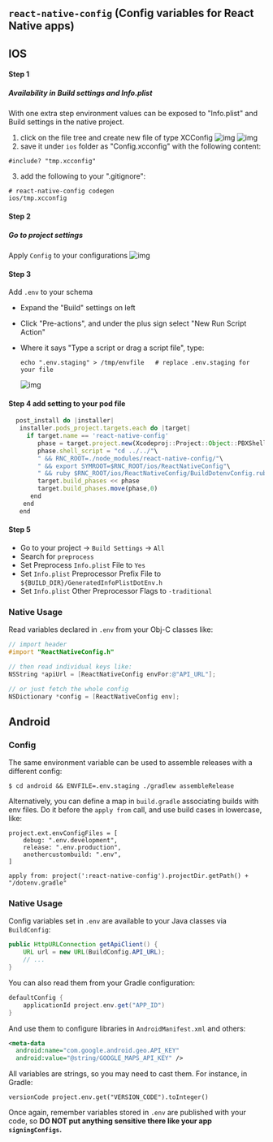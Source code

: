 ## ``react-native-config`` (Config variables for React Native apps)

## IOS
#### Step 1
##### Availability in Build settings and Info.plist
With one extra step environment values can be exposed to "Info.plist" and Build settings in the native project.

1. click on the file tree and create new file of type XCConfig
   ![img](./images/1.ios_new_file.png)
   ![img](./images/2.ios_file_type.png)
2. save it under `ios` folder as "Config.xcconfig" with the following content:

```
#include? "tmp.xcconfig"
```

3. add the following to your ".gitignore":
```
# react-native-config codegen
ios/tmp.xcconfig

```
#### Step 2
##### Go to project settings
Apply ``Config`` to your configurations
   ![img](./images/3.ios_apply_config.png)

#### Step 3
Add ``.env`` to your schema
- Expand the "Build" settings on left
- Click "Pre-actions", and under the plus sign select "New Run Script Action"
- Where it says "Type a script or drag a script file", type:
    ```
    echo ".env.staging" > /tmp/envfile   # replace .env.staging for your file
    ```

   ![img](./images/ios.png)

#### Step 4 add setting to your pod file  
```js
  post_install do |installer|
   installer.pods_project.targets.each do |target|
     if target.name == 'react-native-config'
        phase = target.project.new(Xcodeproj::Project::Object::PBXShellScriptBuildPhase)
        phase.shell_script = "cd ../../"\
        " && RNC_ROOT=./node_modules/react-native-config/"\
        " && export SYMROOT=$RNC_ROOT/ios/ReactNativeConfig"\
        " && ruby $RNC_ROOT/ios/ReactNativeConfig/BuildDotenvConfig.ruby"
        target.build_phases << phase
        target.build_phases.move(phase,0)
      end
    end
   end
```

#### Step 5
- Go to your project -> ``Build Settings`` -> ``All``
- Search for ``preprocess``
- Set Preprocess ``Info.plist`` File to ``Yes``
- Set ``Info.plist`` Preprocessor Prefix File to ``${BUILD_DIR}/GeneratedInfoPlistDotEnv.h``
- Set ``Info.plist`` Other Preprocessor Flags to ``-traditional``

### Native Usage
Read variables declared in `.env` from your Obj-C classes like:

```objective-c
// import header
#import "ReactNativeConfig.h"

// then read individual keys like:
NSString *apiUrl = [ReactNativeConfig envFor:@"API_URL"];

// or just fetch the whole config
NSDictionary *config = [ReactNativeConfig env];
```

## Android
### Config
The same environment variable can be used to assemble releases with a different config:

```
$ cd android && ENVFILE=.env.staging ./gradlew assembleRelease
```

Alternatively, you can define a map in `build.gradle` associating builds with env files. Do it before the `apply from` call, and use build cases in lowercase, like:

```
project.ext.envConfigFiles = [
    debug: ".env.development",
    release: ".env.production",
    anothercustombuild: ".env",
]

apply from: project(':react-native-config').projectDir.getPath() + "/dotenv.gradle"
```

### Native Usage
Config variables set in `.env` are available to your Java classes via `BuildConfig`:

```java
public HttpURLConnection getApiClient() {
    URL url = new URL(BuildConfig.API_URL);
    // ...
}
```

You can also read them from your Gradle configuration:

```groovy
defaultConfig {
    applicationId project.env.get("APP_ID")
}
```

And use them to configure libraries in `AndroidManifest.xml` and others:

```xml
<meta-data
  android:name="com.google.android.geo.API_KEY"
  android:value="@string/GOOGLE_MAPS_API_KEY" />
```

All variables are strings, so you may need to cast them. For instance, in Gradle:

```
versionCode project.env.get("VERSION_CODE").toInteger()
```

Once again, remember variables stored in `.env` are published with your code, so **DO NOT put anything sensitive there like your app `signingConfigs`.**
